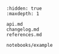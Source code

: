 ```{include} ../README.md

```

```{toctree}
:hidden: true
:maxdepth: 1

api.md
changelog.md
references.md

notebooks/example
```

